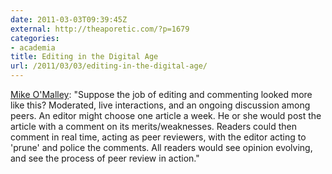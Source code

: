 ```yaml
---
date: 2011-03-03T09:39:45Z
external: http://theaporetic.com/?p=1679
categories:
- academia
title: Editing in the Digital Age
url: /2011/03/03/editing-in-the-digital-age/
---
```


<a href="http://theaporetic.com/?p=1679">Mike O'Malley</a>: "Suppose the job of editing and commenting looked more like this? Moder­ated, live interactions, and an ongoing discussion among peers. An editor might choose one article a week. He or she would post the article with a com­ment on its merits/weaknesses. Readers could then comment in real time, acting as peer reviewers, with the editor acting to 'prune' and police the com­ments.  All readers would see opinion evolving, and see the process of peer review in action."
